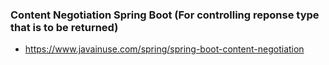 ### Content Negotiation Spring Boot (For controlling reponse type that is to be returned)
- https://www.javainuse.com/spring/spring-boot-content-negotiation
